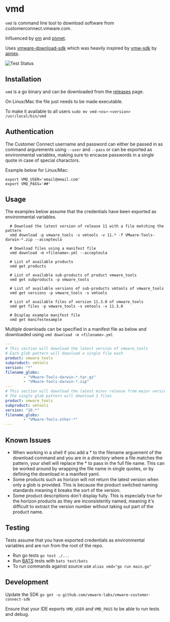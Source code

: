 # vmd
`vmd` is command line tool to download software from customerconnect.vmware.com.

Influenced by [om](https://github.com/pivotal-cf/om) and [pivnet](https://github.com/pivotal-cf/pivnet-cli).

Uses [vmware-download-sdk](https://github.com/vmware-labs/vmware-customer-connect-sdk) which was heavily inspired by [vmw-sdk](https://github.com/apnex/vmw-sdk) by [apnex](https://github.com/apnex).

![Test Status](https://github.com/laidbackware/vmd/actions/workflows/tests.yml/badge.svg?branch=main)

## Installation

`vmd` is a go binary and can be downloaded from the [releases](https://github.com/laidbackware/vmd/releases) page.

On Linux/Mac the file just needs to be made executable.

To make it available to all users `sudo mv vmd-<os>-<version> /usr/local/bin/vmd`

## Authentication
The Customer Connect username and password can either be passed in as command argurements using `--user` and `--pass` or can be exported as environmental variables, making sure to encause passwords in a single quote in case of special charactors. 

Example below for Linux/Mac:

```
export VMD_USER='email@email.com'
export VMD_PASS='##'
```

## Usage
The examples below assume that the credentials have been exported as environmental variables.

```
  # Download the latest version of release 11 with a file matching the pattern
  vmd download -p vmware_tools -s vmtools -v 11.* -f VMware-Tools-darwin-*.zip --accepteula

  # Download files using a manifest file
  vmd download -m <filename>.yml --accepteula

  # List of available products
  vmd get products

  # List of available sub-products of product vmware_tools
  vmd get subproducts -p vmware_tools

  # List of available versions of sub-products vmtools of vmware_tools
  vmd get versions -p vmware_tools -s vmtools

  # List of available files of version 11.3.0 of vmware_tools
  vmd get files -p vmware_tools -s vmtools -v 11.3.0

  # Display example manifest file
  vmd get manifestexample
```

Multiple downloads can be specified in a manifest file as below and downloaded using `vmd download -m <filename>.yml`

``` yaml
---
# This section will download the latest version of vmware_tools
# Each glob pattern will download a single file each
product: vmware_tools
subproduct: vmtools
version: "*"
filename_globs:
        - "VMware-Tools-darwin-*.tar.gz"
        - "VMware-Tools-darwin-*.zip"
---
# This section will download the latest minor release from major version 10
# The single glob pattern will download 2 files
product: vmware_tools
subproduct: vmtools
version: "10.*"
filename_globs:
        - "VMware-Tools-other-*"
---
```

## Known Issues

- When working in a shell if you add a * to the filename arguement of the download command and you are in a directory where a file matches the pattern, your shell will replace the * to pass in the full file name. This can be worked around by wrapping the file name in single quotes, or by defining the download in a manifest yaml.
- Some products such as horizon will not return the latest version when only a glob is provided. This is because the product switched naming standards meaning it breaks the sort of the version.
- Some product descriptions don't display fully. This is especially true for the horizon products as they are inconsistently named, meaning it's difficult to extract the version number without taking out part of the product name.

## Testing
Tests assume that you have exported credentials as environmental variables and are run from the root of the repo.

- Run go tests `go test ./...`</br>
- Run [BATS](https://github.com/bats-core/bats-core) tests with `bats test/bats`
- To run commands against source use `alias vmd="go run main.go"`

## Development

Update the SDK `go get -u github.com/vmware-labs/vmware-customer-connect-sdk`

Ensure that your IDE exports `VMD_USER` and `VMD_PASS` to be able to run tests and debug.
